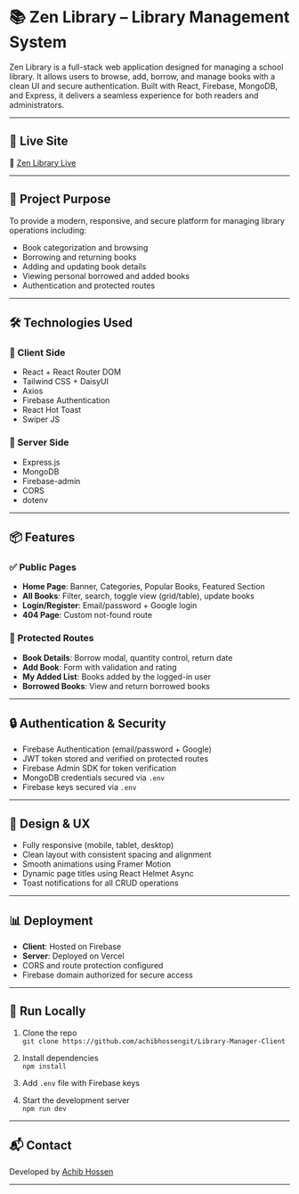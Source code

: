 # 📚 Zen Library – Library Management System

Zen Library is a full-stack web application designed for managing a school library. It allows users to browse, add, borrow, and manage books with a clean UI and secure authentication. Built with React, Firebase, MongoDB, and Express, it delivers a seamless experience for both readers and administrators.

---

## 🚀 Live Site

🔗 [Zen Library Live](https://library-manager-99af2.web.app)

---

## 🧠 Project Purpose

To provide a modern, responsive, and secure platform for managing library operations including:

- Book categorization and browsing
- Borrowing and returning books
- Adding and updating book details
- Viewing personal borrowed and added books
- Authentication and protected routes

---

## 🛠️ Technologies Used

### 🔹 Client Side

- React + React Router DOM
- Tailwind CSS + DaisyUI
- Axios
- Firebase Authentication
- React Hot Toast
- Swiper JS

### 🔹 Server Side

- Express.js
- MongoDB
- Firebase-admin
- CORS
- dotenv

---

## 📦 Features

### ✅ Public Pages

- **Home Page**: Banner, Categories, Popular Books, Featured Section
- **All Books**: Filter, search, toggle view (grid/table), update books
- **Login/Register**: Email/password + Google login
- **404 Page**: Custom not-found route

### 🔐 Protected Routes

- **Book Details**: Borrow modal, quantity control, return date
- **Add Book**: Form with validation and rating
- **My Added List**: Books added by the logged-in user
- **Borrowed Books**: View and return borrowed books

---

## 🔒 Authentication & Security

- Firebase Authentication (email/password + Google)
- JWT token stored and verified on protected routes
- Firebase Admin SDK for token verification
- MongoDB credentials secured via `.env`
- Firebase keys secured via `.env`

---

## 📐 Design & UX

- Fully responsive (mobile, tablet, desktop)
- Clean layout with consistent spacing and alignment
- Smooth animations using Framer Motion
- Dynamic page titles using React Helmet Async
- Toast notifications for all CRUD operations

---

## 📊 Deployment

- **Client**: Hosted on Firebase
- **Server**: Deployed on Vercel
- CORS and route protection configured
- Firebase domain authorized for secure access

---

## 📄 Run Locally

1. Clone the repo  
   `git clone https://github.com/achibhossengit/Library-Manager-Client`

2. Install dependencies  
   `npm install`

3. Add `.env` file with Firebase keys

4. Start the development server  
   `npm run dev`

---

## 📬 Contact

Developed by [Achib Hossen](https://achibhossen.netlify.app/)

---

